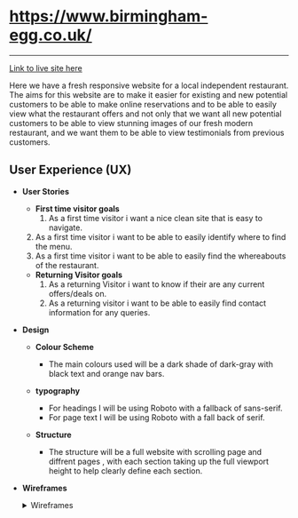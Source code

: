 # https://www.birmingham-egg.co.uk/

---

[Link to live site here](https://itzrossyo.github.io/Birmingham-egg-milestone-project/ "Link to live site here")

Here we have a fresh responsive website for a local independent restaurant.
The aims for this website are to make it easier for existing and new potential customers to be able to make online reservations and to be able to easily view what the restaurant offers and not only that we want all new potential customers to be able to view stunning images of our fresh modern restaurant, and we want them to be able to view testimonials from previous customers.

## User Experience (UX)

-   **User Stories**

    -   **First time visitor goals**
        1. As a first time visitor i want a nice clean site that is easy to navigate.

    2.  As a first time visitor i want to be able to easily identify where to find the menu.
    3.  As a first time visitor i want to be able to easily find the whereabouts of the restaurant.

    -   **Returning Visitor goals**
        1. As a returning Visitor i want to know if their are any current offers/deals on.
        2. As a returning visitor i want to be able to easily find contact information for any queries.

-   **Design**

    -   **Colour Scheme**

        -   The main colours used will be a dark shade of dark-gray with black text and orange nav bars.

    -   **typography**

        -   For headings I will be using Roboto with a fallback of sans-serif.
        -   For page text I will be using Roboto with a fall back of serif.

    -   **Structure**
        -   The structure will be a full website with scrolling page and diffrent pages , with each section taking up the full viewport height to help clearly define each section.

-   **Wireframes**
     <details> 
       <summary>Wireframes</summary>

    ![Desktop home page wireframe](./Assets/readme-images/About%20Us-desktop.png"desktop home page wireframe")
    ![tablet  page wireframe](./assets/readme-images/About%20Us-tablet.png.png "Tablet homepage wireframe")
    ![Tablet home page wireframe](/assets/readme-images/tablet%20Home.png "tablet home page wireframe")
    ![Tablet reservation page wireframe](/assets/readme-images/Tablet%20Reservation%20Page.png "tablet reservation wireframe") ![Mobile home page wireframe](/assets/readme-images/Mobile%20home.jpg "mobile home wireframe")
    ![Mobile reservation page](/assets/readme-images/Reservation%20Page.png "mobile reservation wireframe")
    </details>
